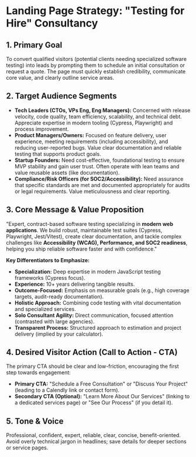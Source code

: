 # Landing Page Strategy: "Testing for Hire" Consultancy

## 1. Primary Goal

To convert qualified visitors (potential clients needing specialized software testing) into leads by prompting them to schedule an initial consultation or request a quote. The page must quickly establish credibility, communicate core value, and clearly outline service areas.

## 2. Target Audience Segments

- **Tech Leaders (CTOs, VPs Eng, Eng Managers):** Concerned with release velocity, code quality, team efficiency, scalability, and technical debt. Appreciate expertise in modern tooling (Cypress, Playwright) and process improvement.
- **Product Managers/Owners:** Focused on feature delivery, user experience, meeting requirements (including accessibility), and reducing user-reported bugs. Value clear documentation and reliable testing that supports product goals.
- **Startup Founders:** Need cost-effective, foundational testing to ensure MVP stability and gain user trust. Often operate with lean teams and value reusable assets (like documentation).
- **Compliance/Risk Officers (for SOC2/Accessibility):** Need assurance that specific standards are met and documented appropriately for audits or legal requirements. Value meticulousness and clear reporting.

## 3. Core Message & Value Proposition

"Expert, contract-based software testing specializing in **modern web applications**. We build robust, maintainable test suites (Cypress, Playwright, Jest/Vitest), create clear documentation, and tackle complex challenges like **Accessibility (WCAG), Performance, and SOC2 readiness**, helping you ship reliable software faster and with confidence."

**Key Differentiators to Emphasize:**

- **Specialization:** Deep expertise in modern JavaScript testing frameworks (Cypress focus).
- **Experience:** 10+ years delivering tangible results.
- **Outcome-Focused:** Emphasis on measurable goals (e.g., high coverage targets, audit-ready documentation).
- **Holistic Approach:** Combining code testing with vital documentation and specialized services.
- **Solo Consultant Agility:** Direct communication, focused attention (contrasted with large agencies).
- **Transparent Process:** Structured approach to estimation and project delivery (implied by your calculator).

## 4. Desired Visitor Action (Call to Action - CTA)

The primary CTA should be clear and low-friction, encouraging the first step towards engagement:

- **Primary CTA:** "Schedule a Free Consultation" or "Discuss Your Project" (leading to a Calendly link or contact form).
- **Secondary CTA (Optional):** "Learn More About Our Services" (linking to a dedicated services page) or "See Our Process" (if you detail it).

## 5. Tone & Voice

Professional, confident, expert, reliable, clear, concise, benefit-oriented. Avoid overly technical jargon in headlines; save details for deeper sections or service pages.
